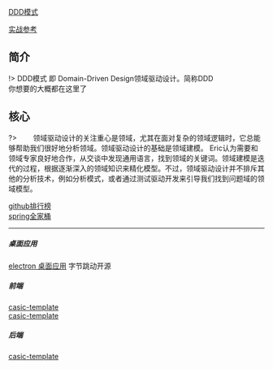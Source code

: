 [DDD模式](https://www.cnblogs.com/wayfarer/archive/2010/06/30/1768694.html ':target=_block domain driver desgin')

[实战参考](https://www.cnblogs.com/yubaolee/p/Catalogue.html ':target=_block domain driver desgin')
## 简介    
 
!> DDD模式 即 Domain-Driven Design领域驱动设计。简称DDD    
你想要的大概都在这里了

## 核心
?> &emsp;&emsp;领域驱动设计的关注重心是领域，尤其在面对复杂的领域逻辑时，它总能够帮助我们很好地分析领域。领域驱动设计的基础是领域建模。 
Eric认为需要和领域专家良好地合作，从交谈中发现通用语言，找到领域的关键词。领域建模是迭代的过程，根据逐渐深入的领域知识来精化模型。不过，领域驱动设计并不排斥其他的分析技术，例如分析模式，或者通过测试驱动开发来引导我们找到问题域的领域模型。

[github排行榜](https://www.githubs.cn/top/Java ':target=_block github排行榜')    
[spring全家桶](https://spring.io/projects/spring-cloud-consul#samples "spring全家桶") 
*****
##### 桌面应用
[electron 桌面应用](http://www.electronjs.org/docs ':crossorgin')  字节跳动开源
##### 前端
[casic-template](https://github.com/liwenhao666/casic-template ':crossorgin')   
[casic-template](http://www.electronjs.org/docs ':crossorgin')      

##### 后端
[casic-template](https://github.com/liwenhao666/casic-template ':crossorgin')  
